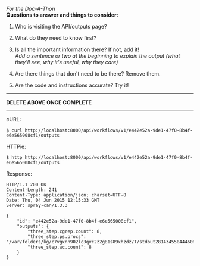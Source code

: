 _For the Doc-A-Thon_  
**Questions to answer and things to consider:**

1. Who is visiting the API/outputs page?  

2. What do they need to know first?  

3. Is all the important information there? If not, add it!  
*Add a sentence or two at the beginning to explain the output (what they'll see, why it's useful, why they care)*
4. Are there things that don't need to be there? Remove them.  

5. Are the code and instructions accurate? Try it!

---
 **DELETE ABOVE ONCE COMPLETE**

---

cURL:

```
$ curl http://localhost:8000/api/workflows/v1/e442e52a-9de1-47f0-8b4f-e6e565008cf1/outputs
```

HTTPie:

```
$ http http://localhost:8000/api/workflows/v1/e442e52a-9de1-47f0-8b4f-e6e565008cf1/outputs
```

Response:
```
HTTP/1.1 200 OK
Content-Length: 241
Content-Type: application/json; charset=UTF-8
Date: Thu, 04 Jun 2015 12:15:33 GMT
Server: spray-can/1.3.3

{
    "id": "e442e52a-9de1-47f0-8b4f-e6e565008cf1",
    "outputs": {
        "three_step.cgrep.count": 8,
        "three_step.ps.procs": "/var/folders/kg/c7vgxnn902lc3qvc2z2g81s89xhzdz/T/stdout2814345504446060277.tmp",
        "three_step.wc.count": 8
    }
}
```